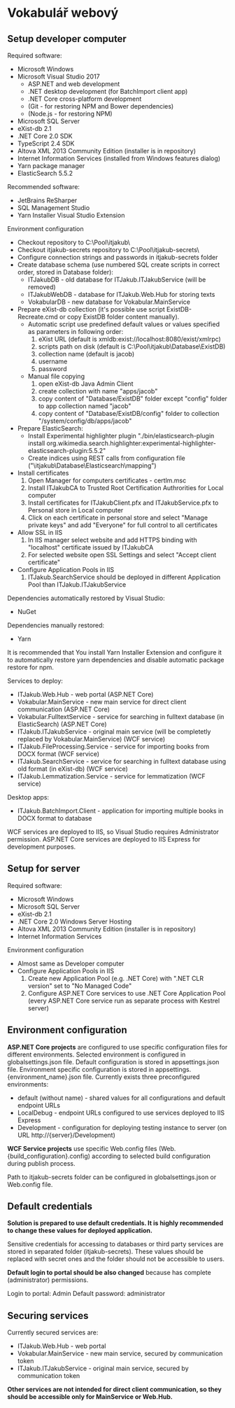 # Vokabulář webový

## Setup developer computer

Required software:
* Microsoft Windows
* Microsoft Visual Studio 2017
  * ASP.NET and web development
  * .NET desktop development (for BatchImport client app)
  * .NET Core cross-platform development
  * (Git - for restoring NPM and Bower dependencies)
  * (Node.js - for restoring NPM)
* Microsoft SQL Server
* eXist-db 2.1
* .NET Core 2.0 SDK
* TypeScript 2.4 SDK
* Altova XML 2013 Community Edition (installer is in repository)
* Internet Information Services (installed from Windows features dialog)
* Yarn package manager
* ElasticSearch 5.5.2

Recommended software:
* JetBrains ReSharper
* SQL Management Studio
* Yarn Installer Visual Studio Extension

Environment configuration
* Checkout repository to C:\Pool\itjakub\
* Checkout itjakub-secrets repository to C:\Pool\itjakub-secrets\
* Configure connection strings and passwords in itjakub-secrets folder
* Create database schema (use numbered SQL create scripts in correct order, stored in Database folder):
  * ITJakubDB - old database for ITJakub.ITJakubService (will be removed)
  * ITJakubWebDB - database for ITJakub.Web.Hub for storing texts
  * VokabularDB - new database for Vokabular.MainService
* Prepare eXist-db collection (it's possible use script ExistDB-Recreate.cmd or copy ExistDB folder content manually).
  * Automatic script use predefined default values or values specified as parameters in following order:
    1. eXist URL (default is xmldb:exist://localhost:8080/exist/xmlrpc)
    2. scripts path on disk (default is C:\Pool\itjakub\Database\ExistDB)
    3. collection name (default is jacob)
    4. username
    5. password
  * Manual file copying
    1. open eXist-db Java Admin Client
	2. create collection with name "apps/jacob"
	3. copy content of "Database/ExistDB" folder except "config" folder to app collection named "jacob"
	4. copy content of "Database/ExistDB/config" folder to collection "/system/config/db/apps/jacob"
* Prepare ElasticSearch:
  * Install Experimental highlighter plugin "./bin/elasticsearch-plugin install org.wikimedia.search.highlighter:experimental-highlighter-elasticsearch-plugin:5.5.2"
  * Create indices using REST calls from configuration file ("\itjakub\Database\Elasticsearch\mapping")
* Install certificates
  1. Open Manager for computers certificates - certlm.msc
  2. Install ITJakubCA to Trusted Root Certification Authrorities for Local computer
  3. Install certificates for ITJakubClient.pfx and ITJakubService.pfx to Personal store in Local computer
  4. Click on each certificate in personal store and select "Manage private keys" and add "Everyone" for full control to all certificates
* Allow SSL in IIS
  1. In IIS manager select website and add HTTPS binding with "localhost" certificate issued by ITJakubCA
  2. For selected website open SSL Settings and select "Accept client certificate"
* Configure Application Pools in IIS
  1. ITJakub.SearchService should be deployed in different Application Pool than ITJakub.ITJakubService

Dependencies automatically restored by Visual Studio:
* NuGet

Dependencies manually restored:
* Yarn

It is recommended that You install Yarn Installer Extension and configure it to automatically restore yarn dependencies and disable automatic package restore for npm.

Services to deploy:
* ITJakub.Web.Hub - web portal (ASP.NET Core)
* Vokabular.MainService - new main service for direct client communication (ASP.NET Core)
* Vokabular.FulltextService - service for searching in fulltext database (in ElasticSearch) (ASP.NET Core)
* ITJakub.ITJakubService - original main service (will be completetly replaced by Vokabular.MainService) (WCF service)
* ITJakub.FileProcessing.Service - service for importing books from DOCX format (WCF service)
* ITJakub.SearchService - service for searching in fulltext database using old format (in eXist-db) (WCF service)
* ITJakub.Lemmatization.Service - service for lemmatization (WCF service)

Desktop apps:
* ITJakub.BatchImport.Client - application for importing multiple books in DOCX format to database

WCF services are deployed to IIS, so Visual Studio requires Administrator permission.
ASP.NET Core services are deployed to IIS Express for development purposes.

## Setup for server

Required software:
* Microsoft Windows
* Microsoft SQL Server
* eXist-db 2.1
* .NET Core 2.0 Windows Server Hosting
* Altova XML 2013 Community Edition (installer is in repository)
* Internet Information Services

Environment configuration
* Almost same as Developer computer
* Configure Application Pools in IIS
  1. Create new Application Pool (e.g. .NET Core) with ".NET CLR version" set to "No Managed Code"
  2. Configure ASP.NET Core services to use .NET Core Application Pool (every ASP.NET Core service run as separate process with Kestrel server)

## Environment configuration

**ASP.NET Core projects** are configured to use specific configuration files for different environments.
Selected environment is configured in globalsettings.json file. Default configuration is stored in appsettings.json file.
Environment specific configuration is stored in appsettings.{environment_name}.json file.
Currently exists three preconfigured environments:
* default (without name) - shared values for all configurations and default endpoint URLs
* LocalDebug - endpoint URLs configured to use services deployed to IIS Express
* Development - configuration for deploying testing instance to server (on URL http://{server}/Development)

**WCF Service projects** use specific Web.config files (Web.{build_configuration}.config) according to selected build configuration during publish process.

Path to itjakub-secrets folder can be configured in globalsettings.json or Web.config file.

## Default credentials

**Solution is prepared to use default credentials. It is highly recommended to change these values for deployed application.**

Sensitive credentials for accessing to databases or third party services are stored in separated folder (itjakub-secrets).
These values should be replaced with secret ones and the folder should not be accessible to users.

**Default login to portal should be also changed** because has complete (administrator) permissions.

Login to portal: Admin
Default password: administrator

## Securing services

Currently secured services are:
* ITJakub.Web.Hub - web portal
* Vokabular.MainService - new main service, secured by communication token
* ITJakub.ITJakubService - original main service, secured by communication token

**Other services are not intended for direct client communication, so they should be accessible only for MainService or Web.Hub.**
